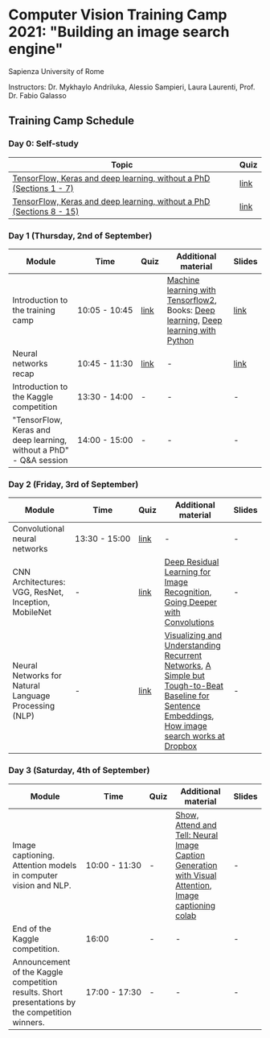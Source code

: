 # Computer Vision Training Camp 2021: "Building an image search engine"
Sapienza University of Rome

Instructors: Dr. Mykhaylo Andriluka, Alessio Sampieri, Laura Laurenti, Prof. Dr. Fabio Galasso

## Training Camp Schedule 

### Day 0: Self-study 

| Topic  | Quiz | 
|--- |--- |
| [TensorFlow, Keras and deep learning, without a PhD (Sections 1 - 7)](https://codelabs.developers.google.com/codelabs/cloud-tensorflow-mnist) | [link](https://forms.gle/2WR4vHGgUWokz5BGA) | 
| [TensorFlow, Keras and deep learning, without a PhD (Sections 8 - 15)](https://codelabs.developers.google.com/codelabs/cloud-tensorflow-mnist/#7)| [link](https://forms.gle/FVcGxoFnRG87qCdL9) | 


### Day 1 (Thursday, 2nd of September)

| Module | Time | Quiz | Additional material |  Slides  |
|--- |--- | --- | --- |  --- | 
| Introduction to the training camp  |<nobr>10:05 - 10:45</nobr>| [link](https://forms.gle/qQg8aJsfUoR56AnF8) | [Machine learning with Tensorflow2](https://www.tensorflow.org/resources/learn-ml/basics-of-machine-learning), Books: [Deep learning](https://www.deeplearningbook.org/), [Deep learning with Python](https://www.manning.com/books/deep-learning-with-python#toc) | [link](Sapienza_Training_Camp_2021_Introduction.pdf) | 
| Neural networks recap  |<nobr>10:45 - 11:30</nobr>| [link](https://forms.gle/1eBxNHe835aGXk4G6) | - | [link](Sapienza_Training_Camp_2021_Introduction_to_Neural_Networks.pdf) | 
| Introduction to the Kaggle competition |<nobr>13:30 - 14:00</nobr>| - | - | - | 
| "TensorFlow, Keras and deep learning, without a PhD" - Q&A session|<nobr>14:00 - 15:00</nobr>| - | - | - | 


### Day 2 (Friday, 3rd of September)

| Module | Time | Quiz | Additional material |  Slides  |
|--- |--- | --- | --- |  --- | 
| Convolutional neural networks | <nobr>13:30 - 15:00</nobr> | [link](https://forms.gle/4UjroG8mQEtFVFE29) | - | - | 
| CNN Architectures: VGG, ResNet, Inception, MobileNet | - | [link](https://forms.gle/HpezKsTfBgzkgLZZ7)  | [Deep Residual Learning for Image Recognition](https://arxiv.org/abs/1512.03385), [Going Deeper with Convolutions](https://arxiv.org/abs/1409.4842) |- | 
| Neural Networks for Natural Language Processing (NLP) | - | [link](https://forms.gle/5aMkFgFbYJNC7Do18) | [Visualizing and Understanding Recurrent Networks](https://arxiv.org/pdf/1506.02078.pdf), [A Simple but Tough-to-Beat Baseline for Sentence Embeddings](https://openreview.net/forum?id=SyK00v5xx), [How image search works at Dropbox](https://dropbox.tech/machine-learning/how-image-search-works-at-dropbox) |- | 

### Day 3 (Saturday, 4th of September)

| Module | Time | Quiz | Additional material |  Slides |
|--- |--- | --- | --- |  --- | 
| Image captioning. Attention models in computer vision and NLP. |<nobr>10:00 - 11:30</nobr>| - | [Show, Attend and Tell: Neural Image Caption Generation with Visual Attention](https://arxiv.org/abs/1502.03044), [Image captioning colab](https://colab.sandbox.google.com/github/tensorflow/docs/blob/master/site/en/tutorials/text/image_captioning.ipynb) | - | 
| End of the Kaggle competition. | 16:00  | - | - | - | 
| Announcement of the Kaggle competition results. Short presentations by the competition winners. |<nobr>17:00 - 17:30</nobr>| - | - | - | 
